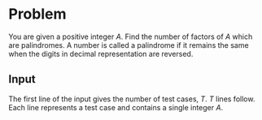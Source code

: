 # Problem

You are given a positive integer $A$. Find the number of factors of $A$ which are palindromes. A number is called a palindrome if it remains the same when the digits in decimal representation are reversed.

## Input

The first line of the input gives the number of test cases, $T$. $T$ lines follow.  
Each line represents a test case and contains a single integer $A$.
